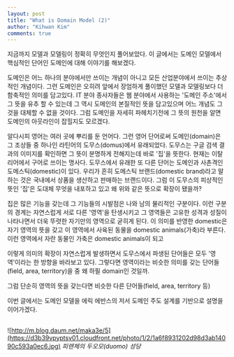 ```yaml
---
layout: post
title: "What is Domain Model (2)"
author: "Kihwan Kim"
comments: true
---
```

지금까지 모델과 모델링이 정확히 무엇인지 풀어보았다. 이 글에서는 도메인 모델에서 핵심적인 단어인 도메인에 대해 이야기를 해보겠다.

도메인은 어느 하나의 분야에서만 쓰이는 개념이 아니고 모든 산업분야에서 쓰이는 추상적인 개념이다. 그런 도메인은 오히려 앞에서 장엄하게 풀이했던 모델과 모델링보다 더 함축적인 의미를 담고있다. IT 분야 종사자들은 웹 분야에서 사용하는 '도메인 주소'에서 그 뜻을 유추 할 수 있는데 그 역시 도메인의 본질적인 뜻을 담고있으며 어느 개념도 그것을 대체할 수 없을 것이다. 그럼 도메인을 자세히 파헤치기전에 그 뜻의 원천을 알면 도메인의 아웃라인이 잡힐지도 모르겠다.

알다시피 영어는 여러 곳에 뿌리를 둔 언어다. 그런 영어 단어로써 도메인(domain)은 그 조상들 중 하나인 라틴어의 도무스(domus)에서 유래되었다. 도무스는 구글 검색 결과의 이미지를 확인하면 그 뜻이 분명하게 전해지는데 바로 '집'을 뜻한다. 현재는 이탈리어에서 구어로 쓰이는 명사다. 도무스에서 유래한 또 다른 단어는 도메인과 사촌격인 도메스틱(domestic)이 있다. 우리가 흔히 도메스틱 브랜드(domestic brand)라고 말하는 것은 국내에서 상품을 생산하고 판매하는 브랜드이다. 그럼 이 도무스의 피상적인 뜻인 '집'은 도대체 무엇을 내포하고 있고 왜 위와 같은 뜻으로 확장이 됐을까? 

집은 많은 기능을 갖는데 그 기능들의 시발점은 나와 남의 물리적인 구분이다. 이런 구분의 경계는 자연스럽게 서로 다른 '영역'을 탄생시키고 그 영역들은 고유한 성격과 성질이 나타나면서 더욱 뚜렷한 자기만의 영역으로 굳히게 된다. 이 의미를 반영한 domestic은 자기 영역의 뜻을 갖고 이 영역에서 사육된 동물을 domestic animals(가축)라 부른다. 
이런 영역에서 자란 동물인 가축은 domestic animals이 되고

이렇게 의미의 확장이 자연스럽게 발생하면서 도무스에서 파생된 단어들은 모두 '영역'이라는 한 방향을 바라보고 있다. 그렇다면 영역이라는 비슷한 의미를 갖는 단어들(field, area, territory)을 중 왜 하필 domain인 것일까.

그럼 단순히 영역의 뜻을 갖는다면 비슷한 다른 단어들(field, area, territory 등)

이번 글에서는 도메인 모델을 에릭 에반스의 저서 도메인 주도 설계를 기반으로 설명을 이어가겠다. 



## 
![http://m.blog.daum.net/maka3e/5](https://d3b39vpyptsv01.cloudfront.net/photo/1/2/1a6f8931202d98d3ab14090c593a0ec6.jpg)
_피렌체의 두오모(duomo) 성당_

 

